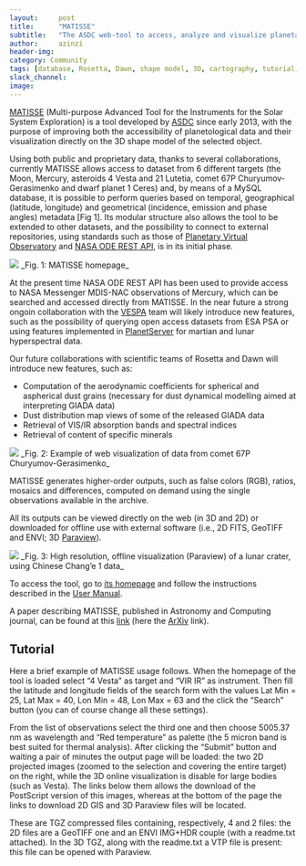 ```yaml
---
layout:     post
title:      "MATISSE"
subtitle:   "The ASDC web-tool to access, analyze and visualize planetary data"
author:     azinzi
header-img:
category: Community
tags: [database, Rosetta, Dawn, shape model, 3D, cartography, tutorial, VESPA, ODE REST, GIS]
slack_channel: 
image:
---
```


[MATISSE](http://tools.asdc.asi.it/matisse.jsp) (Multi-purpose Advanced Tool for the Instruments for the Solar System Exploration) is a tool developed by [ASDC](http://www.asdc.asi.it/) since early 2013, with the purpose of improving both the accessibility of planetological data and their visualization directly on the 3D shape model of the selected object.

Using both public and proprietary data, thanks to several collaborations, currently MATISSE allows access to dataset from 6 different targets (the Moon, Mercury, asteroids 4 Vesta and 21 Lutetia, comet 67P Churyumov-Gerasimenko and dwarf planet 1 Ceres) and, by means of a MySQL database, it is possible to perform queries based on temporal, geographical (latitude, longitude) and geometrical (incidence, emission and phase angles) metadata [Fig 1].
Its modular structure also allows the tool to be extended to other datasets, and the possibility to connect to external repositories, using standards such as those of [Planetary Virtual Observatory](http://voparis-europlanet.obspm.fr/utilities/Erard_VOParis_PV2011_proceedings.pdf) and [NASA ODE REST API](http://nesf2014.arc.nasa.gov/sites/default/files/poster-pdfs/Bennett_Keith.pdf), is in its initial phase.

<img src="https://raw.githubusercontent.com/openplanetary/openplanetary.github.io/master/img/matisse/Fig1.png"> 
_Fig. 1: MATISSE homepage_

At the present time NASA ODE REST API has been used to provide access to NASA Messenger MDIS-NAC observations of Mercury, which can be searched and accessed directly from MATISSE. In the near future a strong ongoin collaboration with the [VESPA](http://openplanetary.co/blog/tools/vespa.html) team will likely introduce new features, such as the possibility of querying open access datasets from ESA PSA or using features implemented in [PlanetServer](http://openplanetary.co/blog/science/PS2-introduction.html) for martian and lunar hyperspectral data.

Our future collaborations with scientific teams of Rosetta and Dawn will introduce new features, such as:

*	Computation of the aerodynamic coefficients for spherical and aspherical dust grains (necessary for dust dynamical modelling aimed at interpreting GIADA data)
*	Dust distribution map views of some of the released GIADA data
*	Retrieval of VIS/IR absorption bands and spectral indices
*	Retrieval of content of specific minerals

<img src="https://raw.githubusercontent.com/openplanetary/openplanetary.github.io/master/img/matisse/fig8.png">
_Fig. 2: Example of web visualization of data from comet 67P Churyumov-Gerasimenko_

MATISSE generates higher-order outputs, such as false colors (RGB), ratios, mosaics and differences, computed on demand using  the single observations available in the archive.

All its outputs can be viewed directly on the web (in 3D and 2D) or downloaded for offline use with external software (i.e., 2D FITS, GeoTIFF and ENVI; 3D [Paraview](http://www.paraview.org/)).

<img src="https://raw.githubusercontent.com/openplanetary/openplanetary.github.io/master/img/matisse/FIG12.png"> 
_Fig. 3: High resolution, offline visualization (Paraview) of a lunar crater, using Chinese Chang’e 1 data_

To access the tool, go to [its homepage](http://tools.asdc.asi.it/matisse.jsp) and follow the instructions described in the [User Manual](http://tools.asdc.asi.it/download/MATISSEv1-2.pdf).

A paper describing MATISSE, published in Astronomy and Computing journal, can be found at this [link](http://www.sciencedirect.com/science/article/pii/S2213133716300154) (here the [ArXiv](http://arxiv.org/abs/1603.05413) link).

## Tutorial

Here a brief example of MATISSE usage follows. When the homepage of the tool is loaded select “4 Vesta” as target and “VIR IR” as instrument. Then fill the latitude and longitude fields of the search form with the values Lat Min = 25, Lat Max = 40, Lon Min = 48, Lon Max = 63 and the click the “Search” button (you can of course change all these settings).

From the list of observations select the third one and then choose 5005.37 nm as wavelength and “Red temperature” as palette (the 5 micron band is best suited for thermal analysis).
After clicking the “Submit” button and waiting a pair of minutes the output page will be loaded:  the two 2D projected images (zoomed to the selection and covering the entire target) on the right, while the 3D online visualization is disable for large bodies (such as Vesta). The links below them allows the download of the PostScript version of this images, whereas at the bottom of the page the links to download 2D GIS and 3D Paraview files will be located.

These are TGZ compressed files containing, respectively, 4 and 2 files: the 2D files are a GeoTIFF one and an ENVI IMG+HDR couple (with a readme.txt attached). In the 3D TGZ, along with the readme.txt a VTP file is present: this file can be opened with Paraview.
